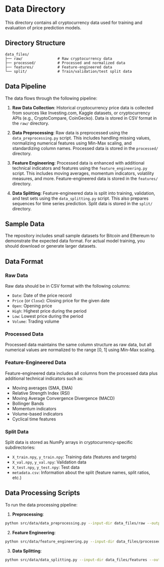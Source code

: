 # Data Directory

This directory contains all cryptocurrency data used for training and evaluation of price prediction models.

## Directory Structure

```
data_files/
├── raw/                # Raw cryptocurrency data
├── processed/          # Processed and normalized data
├── features/           # Feature-engineered data
└── split/              # Train/validation/test split data
```

## Data Pipeline

The data flows through the following pipeline:

1. **Raw Data Collection**: Historical cryptocurrency price data is collected from sources like Investing.com, Kaggle datasets, or cryptocurrency APIs (e.g., CryptoCompare, CoinGecko). Data is stored in CSV format in the `raw/` directory.

2. **Data Preprocessing**: Raw data is preprocessed using the `data_preprocessing.py` script. This includes handling missing values, normalizing numerical features using Min-Max scaling, and standardizing column names. Processed data is stored in the `processed/` directory.

3. **Feature Engineering**: Processed data is enhanced with additional technical indicators and features using the `feature_engineering.py` script. This includes moving averages, momentum indicators, volatility measures, and more. Feature-engineered data is stored in the `features/` directory.

4. **Data Splitting**: Feature-engineered data is split into training, validation, and test sets using the `data_splitting.py` script. This also prepares sequences for time series prediction. Split data is stored in the `split/` directory.

## Sample Data

The repository includes small sample datasets for Bitcoin and Ethereum to demonstrate the expected data format. For actual model training, you should download or generate larger datasets.

## Data Format

### Raw Data

Raw data should be in CSV format with the following columns:
- `Date`: Date of the price record
- `Price` (or `Close`): Closing price for the given date
- `Open`: Opening price
- `High`: Highest price during the period
- `Low`: Lowest price during the period
- `Volume`: Trading volume

### Processed Data

Processed data maintains the same column structure as raw data, but all numerical values are normalized to the range [0, 1] using Min-Max scaling.

### Feature-Engineered Data

Feature-engineered data includes all columns from the processed data plus additional technical indicators such as:
- Moving averages (SMA, EMA)
- Relative Strength Index (RSI)
- Moving Average Convergence Divergence (MACD)
- Bollinger Bands
- Momentum indicators
- Volume-based indicators
- Cyclical time features

### Split Data

Split data is stored as NumPy arrays in cryptocurrency-specific subdirectories:
- `X_train.npy`, `y_train.npy`: Training data (features and targets)
- `X_val.npy`, `y_val.npy`: Validation data
- `X_test.npy`, `y_test.npy`: Test data
- `metadata.csv`: Information about the split (feature names, split ratios, etc.)

## Data Processing Scripts

To run the data processing pipeline:

1. **Preprocessing**:
```bash
python src/data/data_preprocessing.py --input-dir data_files/raw --output-dir data/processed
```

2. **Feature Engineering**:
```bash
python src/data/feature_engineering.py --input-dir data_files/processed --output-dir data/features
```

3. **Data Splitting**:
```bash
python src/data/data_splitting.py --input-dir data_files/features --output-dir data/split
```
